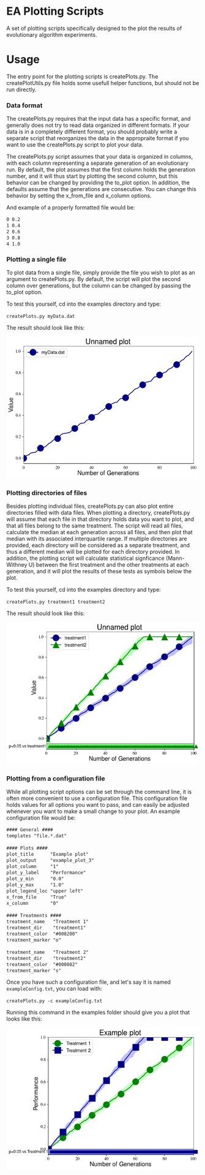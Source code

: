 # EA Plotting Scripts
A set of plotting scripts specifically designed to the plot the results of evolutionary algorithm experiments.

# Usage
The entry point for the plotting scripts is createPlots.py. The createPlotUtils.py file holds some usefull helper functions,
but should not be run directly.


### Data format
The createPlots.py requires that the input data has a specific format, and generally does not try to read data
organized in different formats. If your data is in a completely different format, you should probably write a
separate script that reorganizes the data in the appropraite format if you want to use the createPlots.py script
to plot your data.

The createPlots.py script assumes that your data is organized in columns, with each column representing a separate
generation of an evolutionary run. By default, the plot assumes that the first column holds the generation number,
and it will thus start by plotting the second column, but this behavior can be changed by providing the to_plot
option. In addition, the defaults assume that the generations are consecutive. You can change this behavior by
setting the x_from_file and x_column options.

And example of a properly formatted file would be:

```
0 0.2
1 0.4
2 0.6
3 0.8
4 1.0
```

### Plotting a single file
To plot data from a single file, simply provide the file you wish to plot as an argument to createPlots.py.
By default, the script will plot the second column over generations, but the column can be changed by passing the 
to_plot option.

To test this yourself, cd into the examples directory and type:

`createPlots.py myData.dat`

The result should look like this:

![Example plot 1](examples/example_plot_1/example_plot.png "Example plot 1")


### Plotting directories of files
Besides plotting individual files, createPlots.py can also plot entire directories filled with data files. When plotting a
directory, createPlots.py will assume that each file in that directory holds data you want to plot, and that all files belong
to the same treatment. The script will read all files, calculate the median at each generation across all files, and then plot
that median with its associated interquartile range. If multiple directories are provided, each directory will be considered
as a separate treatment, and thus a different median will be plotted for each directory provided. In addition, the plotting
script will calculate statistical signficance (Mann-Withney U) between the first treatment and the other treatments at each
generation, and it will plot the results of these tests as symbols below the plot.


To test this yourself, cd into the examples directory and type:

`createPlots.py treatment1 treatment2`

The result should look like this:

![Example plot 2](examples/example_plot_2/example_plot.png "Example plot 2")


### Plotting from a configuration file
While all plotting script options can be set through the command line, it is often more convenient to use a 
configuration file. This configuration file holds values for all options you want to pass, and can easily be
adjusted whenever you want to make a small change to your plot. An example configuration file would be:

```
#### General ####
templates "file.*.dat"

#### Plots ####
plot_title      "Example plot"
plot_output     "example_plot_3"
plot_column     "1"
plot_y_label    "Performance"
plot_y_min      "0.0"
plot_y_max      "1.0"
plot_legend_loc "upper left"
x_from_file     "True"
x_column        "0"

#### Treatments ####
treatment_name   "Treatment 1"
treatment_dir    "treatment1"
treatment_color  "#008200"
treatment_marker "o"

treatment_name   "Treatment 2"
treatment_dir    "treatment2"
treatment_color  "#000082"
treatment_marker "s"
```

Once you have such a configuration file, and let's say it is named `exampleConfig.txt`, you can load with:

`createPlots.py -c exampleConfig.txt`

Running this command in the examples folder should give you a plot that looks like this:

![Example plot 3](examples/example_plot_3/example_plot.png "Example plot 3")
